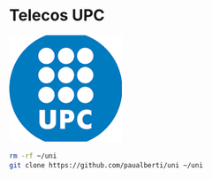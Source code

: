 # Telecos UPC

![upc](upc.png)

```Bash
rm -rf ~/uni
git clone https://github.com/paualberti/uni ~/uni
```
